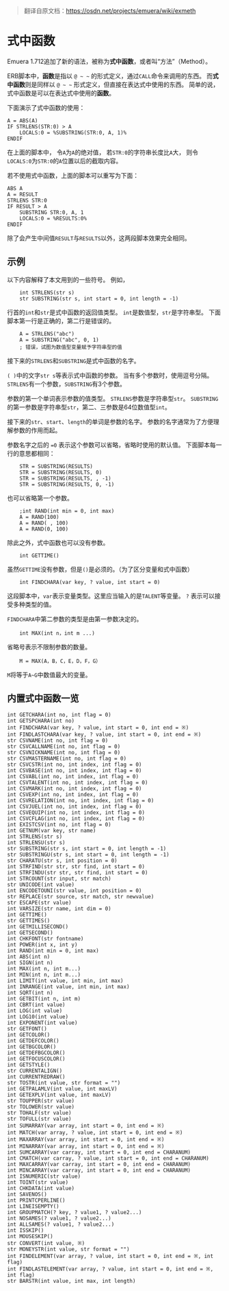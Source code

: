 > 翻译自原文档：https://osdn.net/projects/emuera/wiki/exmeth

# 式中函数

Emuera 1.712追加了新的语法，被称为**式中函数**，或者叫“方法”（Method）。

ERB脚本中，**函数**是指以 `@ ~ ~` 的形式定义，通过`CALL`命令来调用的东西。
而**式中函数**则是同样以 `@ ~ ~` 形式定义，但直接在表达式中使用的东西。
简单的说，式中函数是可以在表达式中使用的**函数**。

下面演示了式中函数的使用：
```
A = ABS(A)
IF STRLENS(STR:0) > A
	LOCALS:0 = %SUBSTRING(STR:0, A, 1)%
ENDIF
```

在上面的脚本中，
令`A`为`A`的绝对值，
若`STR:0`的字符串长度比`A`大，
则令`LOCALS:0`为`STR:0`的`A`位置以后的截取内容。

若不使用式中函数，上面的脚本可以重写为下面：
```
ABS A
A = RESULT
STRLENS STR:0
IF RESULT > A
	SUBSTRING STR:0, A, 1
	LOCALS:0 = %RESULTS:0%
ENDIF
```

除了会产生中间值`RESULT`与`RESULTS`以外，这两段脚本效果完全相同。



## 示例

以下内容解释了本文用到的一些符号。
例如，
``` clike
	int STRLENS(str s)
	str SUBSTRING(str s, int start = 0, int length = -1)
```

行首的`int`和`str`是式中函数的返回值类型。
`int`是数值型，`str`是字符串型。
下面脚本第一行是正确的，第二行是错误的。
``` clike
	A = STRLENS("abc")
	A = SUBSTRING("abc", 0, 1)
	; 错误，试图为数值型变量赋予字符串型的值
```

接下来的`STRLENS`和`SUBSTRING`是式中函数的名字。

`( )`中的文字`str s`等表示式中函数的参数。
当有多个参数时，使用逗号分隔。
`STRLENS`有一个参数，`SUBSTRING`有3个参数。

参数的第一个单词表示参数的值类型。
`STRLENS`参数是字符串型`str`。
`SUBSTRING`的第一参数是字符串型`str`，第二、三参数是64位数值型`int`。

接下来的`str`、`start`、`length`的单词是参数的名字。
参数的名字通常为了方便理解参数的作用而起。

参数名字之后的 `=0` 表示这个参数可以省略，省略时使用的默认值。
下面脚本每一行的意思都相同：
``` clike
	STR = SUBSTRING(RESULTS)
	STR = SUBSTRING(RESULTS, 0)
	STR = SUBSTRING(RESULTS, , -1)
	STR = SUBSTRING(RESULTS, 0, -1)
```

也可以省略第一个参数。
``` clike
	;int RAND(int min = 0, int max)
	A = RAND(100)
	A = RAND( , 100)
	A = RAND(0, 100)
```

除此之外，式中函数也可以没有参数。
``` clike
	int GETTIME()
```

虽然`GETTIME`没有参数，但是`()`是必须的。（为了区分变量和式中函数）

``` clike
	int FINDCHARA(var key, ? value, int start = 0)
```
这段脚本中，`var`表示变量类型。这里应当输入的是`TALENT`等变量。
`?` 表示可以接受多种类型的值。

`FINDCHARA`中第二参数的类型是由第一参数决定的。

``` clike
	int MAX(int n，int m ...)
```
省略号表示不限制参数的数量。

``` clike
	M = MAX(A，B，C，E，D，F，G）
```
`M`将等于`A~G`中数值最大的变量。





## 内置式中函数一览

``` clike
int GETCHARA(int no, int flag = 0)
int GETSPCHARA(int no)
int FINDCHARA(var key, ? value, int start = 0, int end = ※)
int FINDLASTCHARA(var key, ? value, int start = 0, int end = ※)
str CSVNAME(int no, int flag = 0)
str CSVCALLNAME(int no, int flag = 0)
str CSVNICKNAME(int no, int flag = 0)
str CSVMASTERNAME(int no, int flag = 0)
str CSVCSTR(int no, int index, int flag = 0)
int CSVBASE(int no, int index, int flag = 0)
int CSVABL(int no, int index, int flag = 0)
int CSVTALENT(int no, int index, int flag = 0)
int CSVMARK(int no, int index, int flag = 0)
int CSVEXP(int no, int index, int flag = 0)
int CSVRELATION(int no, int index, int flag = 0)
int CSVJUEL(int no, int index, int flag = 0)
int CSVEQUIP(int no, int index, int flag = 0)
int CSVCFLAG(int no, int index, int flag = 0)
int EXISTCSV(int no, int flag = 0)
int GETNUM(var key, str name)
int STRLENS(str s)
int STRLENSU(str s)
str SUBSTRING(str s, int start = 0, int length = -1)
str SUBSTRINGU(str s, int start = 0, int length = -1)
str CHARATU(str s, int position = 0)
int STRFIND(str str, str find, int start = 0)
int STRFINDU(str str, str find, int start = 0)
int STRCOUNT(str input, str match)
str UNICODE(int value)
int ENCODETOUNI(str value, int position = 0)
str REPLACE(str source, str match, str newvalue)
str ESCAPE(str value)
int VARSIZE(str name, int dim = 0)
int GETTIME()
str GETTIMES()
int GETMILLISECOND()
int GETSECOND()
int CHKFONT(str fontname)
int POWER(int x, int y)
int RAND(int min = 0, int max)
int ABS(int n)
int SIGN(int n)
int MAX(int n, int m...)
int MIN(int n, int m...)
int LIMIT(int value, int min, int max)
int INRANGE(int value, int min, int max)
int SQRT(int n)
int GETBIT(int n, int m)
int CBRT(int value)
int LOG(int value)
int LOG10(int value)
int EXPONENT(int value)
str GETFONT()
int GETCOLOR()
int GETDEFCOLOR()
int GETBGCOLOR()
int GETDEFBGCOLOR()
int GETFOCUSCOLOR()
int GETSTYLE()
str CURRENTALIGN()
int CURRENTREDRAW()
str TOSTR(int value, str format = "")
int GETPALAMLV(int value, int maxLV)
int GETEXPLV(int value, int maxLV)
str TOUPPER(str value)
str TOLOWER(str value)
str TOHALF(str value)
str TOFULL(str value)
int SUMARRAY(var array, int start = 0, int end = ※)
int MATCH(var array, ? value, int start = 0, int end = ※)
int MAXARRAY(var array, int start = 0, int end = ※)
int MINARRAY(var array, int start = 0, int end = ※)
int SUMCARRAY(var carray, int start = 0, int end = CHARANUM)
int CMATCH(var carray, ? value, int start = 0, int end = CHARANUM)
int MAXCARRAY(var carray, int start = 0, int end = CHARANUM)
int MINCARRAY(var carray, int start = 0, int end = CHARANUM)
int ISNUMERIC(str value)
int TOINT(str value)
int CHKDATA(int value)
int SAVENOS()
int PRINTCPERLINE()
int LINEISEMPTY()
int GROUPMATCH(? key, ? value1, ? value2...)
int NOSAMES(? value1, ? value2...)
int ALLSAMES(? value1, ? value2...)
int ISSKIP()
int MOUSESKIP()
str CONVERT(int value, ※)
str MONEYSTR(int value, str format = "")
int FINDELEMENT(var array, ? value, int start = 0, int end = ※, int flag)
int FINDLASTELEMENT(var array, ? value, int start = 0, int end = ※, int flag)
str BARSTR(int value, int max, int length)
```